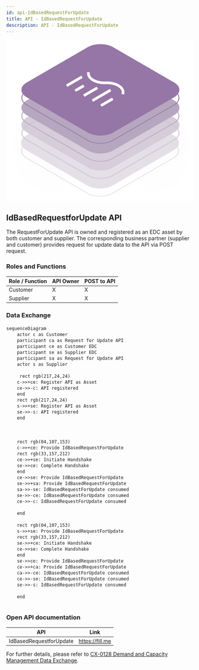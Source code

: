 ```yaml
---
id: api-IdBasedRequestForUpdate
title: API - IdBasedRequestForUpdate
description: API - IdBasedRequestForUpdate
---
```


![DCM kit banner](/img/kit-icons/dcm-kit-icon.svg)

## IdBasedRequestforUpdate API

The RequestForUpdate API is owned and registered as an EDC asset by both customer and supplier. The corresponding business partner (supplier and customer) provides request for update data to the API via POST request.

### Roles and Functions

|Role / Function|API Owner|POST to API|
|-|-|-|
|Customer|X|X|
|Supplier|X|X|

### Data Exchange

```mermaid
sequenceDiagram
    actor c as Customer 
    participant ca as Request for Update API
    participant ce as Customer EDC
    participant se as Supplier EDC
    participant sa as Request for Update API
    actor s as Supplier
    
     rect rgb(217,24,24)
    c->>+ce: Register API as Asset
    ce->>-c: API registered
    end  
    rect rgb(217,24,24)
    s->>+se: Register API as Asset
    se->>-s: API registered
    end
 


    rect rgb(04,107,153)
    c->>+ce: Provide IdBasedRequestForUpdate
    rect rgb(33,157,212)
    ce->>+se: Initiate Handshake
    se->>ce: Complete Handshake
    end
    ce->>se: Provide IdBasedRequestForUpdate
    se->>+sa: Provide IdBasedRequestForUpdate
    sa->>-se: IdBasedRequestForUpdate consumed
    se->>-ce: IdBasedRequestForUpdate consumed
    ce->>-c: IdBasedRequestForUpdate consumed
    
    end

    rect rgb(04,107,153)
    s->>+se: Provide IdBasedRequestForUpdate
    rect rgb(33,157,212)
    se->>+ce: Initiate Handshake
    ce->>se: Complete Handshake
    end
    se->>ce: Provide IdBasedRequestForUpdate
    ce->>+ca: Provide IdBasedRequestForUpdate
    ca->>-ce: IdBasedRequestForUpdate consumed
    ce->>-se: IdBasedRequestForUpdate consumed
    se->>-s: IdBasedRequestForUpdate consumed
    
    end
  
```

### Open API documentation

|API|Link|
|-|-|
|IdBasedRequestforUpdate|<https://fill.me>|

For further details, please refer to [CX-0128 Demand and Capacity Management Data Exchange][StandardLibrary].

[StandardLibrary]: https://catena-x.net/de/standard-library